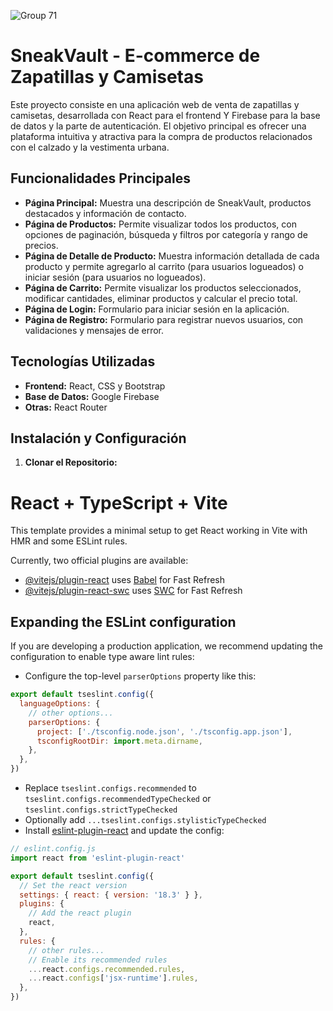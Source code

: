 
![Group 71](https://github.com/user-attachments/assets/21a5697a-bf87-4496-9797-3f17fff6aa01)


# SneakVault - E-commerce de Zapatillas y Camisetas

Este proyecto consiste en una aplicación web de venta de zapatillas y camisetas, desarrollada con React para el frontend Y Firebase para la base de datos y la parte de autenticación. El objetivo principal es ofrecer una plataforma intuitiva y atractiva para la compra de productos relacionados con el calzado y la vestimenta urbana.

## Funcionalidades Principales

- **Página Principal:** Muestra una descripción de SneakVault, productos destacados y información de contacto.
- **Página de Productos:** Permite visualizar todos los productos, con opciones de paginación, búsqueda y filtros por categoría y rango de precios.
- **Página de Detalle de Producto:** Muestra información detallada de cada producto y permite agregarlo al carrito (para usuarios logueados) o iniciar sesión (para usuarios no logueados).
- **Página de Carrito:** Permite visualizar los productos seleccionados, modificar cantidades, eliminar productos y calcular el precio total.
- **Página de Login:** Formulario para iniciar sesión en la aplicación.
- **Página de Registro:** Formulario para registrar nuevos usuarios, con validaciones y mensajes de error.

## Tecnologías Utilizadas

- **Frontend:** React, CSS y Bootstrap
- **Base de Datos:** Google Firebase
- **Otras:** React Router

## Instalación y Configuración

1. **Clonar el Repositorio:**












# React + TypeScript + Vite

This template provides a minimal setup to get React working in Vite with HMR and some ESLint rules.

Currently, two official plugins are available:

- [@vitejs/plugin-react](https://github.com/vitejs/vite-plugin-react/blob/main/packages/plugin-react/README.md) uses [Babel](https://babeljs.io/) for Fast Refresh
- [@vitejs/plugin-react-swc](https://github.com/vitejs/vite-plugin-react-swc) uses [SWC](https://swc.rs/) for Fast Refresh

## Expanding the ESLint configuration

If you are developing a production application, we recommend updating the configuration to enable type aware lint rules:

- Configure the top-level `parserOptions` property like this:

```js
export default tseslint.config({
  languageOptions: {
    // other options...
    parserOptions: {
      project: ['./tsconfig.node.json', './tsconfig.app.json'],
      tsconfigRootDir: import.meta.dirname,
    },
  },
})
```

- Replace `tseslint.configs.recommended` to `tseslint.configs.recommendedTypeChecked` or `tseslint.configs.strictTypeChecked`
- Optionally add `...tseslint.configs.stylisticTypeChecked`
- Install [eslint-plugin-react](https://github.com/jsx-eslint/eslint-plugin-react) and update the config:

```js
// eslint.config.js
import react from 'eslint-plugin-react'

export default tseslint.config({
  // Set the react version
  settings: { react: { version: '18.3' } },
  plugins: {
    // Add the react plugin
    react,
  },
  rules: {
    // other rules...
    // Enable its recommended rules
    ...react.configs.recommended.rules,
    ...react.configs['jsx-runtime'].rules,
  },
})
```
